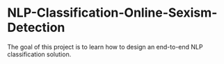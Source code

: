 # NLP-Classification-Online-Sexism-Detection
The goal of this project is to learn how to design an end-to-end NLP classification solution.
